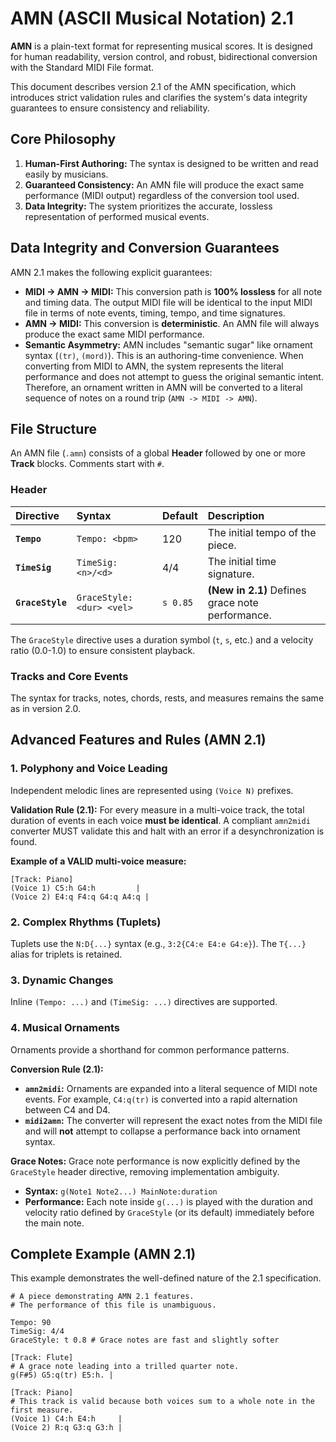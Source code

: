 # AMN (ASCII Musical Notation) 2.1

**AMN** is a plain-text format for representing musical scores. It is designed for human readability, version control, and robust, bidirectional conversion with the Standard MIDI File format.

This document describes version 2.1 of the AMN specification, which introduces strict validation rules and clarifies the system's data integrity guarantees to ensure consistency and reliability.

## Core Philosophy

1.  **Human-First Authoring:** The syntax is designed to be written and read easily by musicians.
2.  **Guaranteed Consistency:** An AMN file will produce the exact same performance (MIDI output) regardless of the conversion tool used.
3.  **Data Integrity:** The system prioritizes the accurate, lossless representation of performed musical events.

## Data Integrity and Conversion Guarantees

AMN 2.1 makes the following explicit guarantees:

*   **MIDI -> AMN -> MIDI:** This conversion path is **100% lossless** for all note and timing data. The output MIDI file will be identical to the input MIDI file in terms of note events, timing, tempo, and time signatures.
*   **AMN -> MIDI:** This conversion is **deterministic**. An AMN file will always produce the exact same MIDI performance.
*   **Semantic Asymmetry:** AMN includes "semantic sugar" like ornament syntax (`(tr)`, `(mord)`). This is an authoring-time convenience. When converting from MIDI to AMN, the system represents the literal performance and does not attempt to guess the original semantic intent. Therefore, an ornament written in AMN will be converted to a literal sequence of notes on a round trip (`AMN -> MIDI -> AMN`).

## File Structure

An AMN file (`.amn`) consists of a global **Header** followed by one or more **Track** blocks. Comments start with `#`.

### Header

| Directive | Syntax | Default | Description |
| :--- | :--- | :--- | :--- |
| **`Tempo`** | `Tempo: <bpm>` | 120 | The initial tempo of the piece. |
| **`TimeSig`**| `TimeSig: <n>/<d>` | 4/4 | The initial time signature. |
| **`GraceStyle`**|`GraceStyle: <dur> <vel>`| `s 0.85`| **(New in 2.1)** Defines grace note performance. |

The `GraceStyle` directive uses a duration symbol (`t`, `s`, etc.) and a velocity ratio (0.0-1.0) to ensure consistent playback.

### Tracks and Core Events

The syntax for tracks, notes, chords, rests, and measures remains the same as in version 2.0.

## Advanced Features and Rules (AMN 2.1)

### 1. Polyphony and Voice Leading

Independent melodic lines are represented using `(Voice N)` prefixes.

**Validation Rule (2.1):** For every measure in a multi-voice track, the total duration of events in each voice **must be identical**. A compliant `amn2midi` converter MUST validate this and halt with an error if a desynchronization is found.

**Example of a VALID multi-voice measure:**
```amn
[Track: Piano]
(Voice 1) C5:h G4:h         |
(Voice 2) E4:q F4:q G4:q A4:q |
```

### 2. Complex Rhythms (Tuplets)

Tuplets use the `N:D{...}` syntax (e.g., `3:2{C4:e E4:e G4:e}`). The `T{...}` alias for triplets is retained.

### 3. Dynamic Changes

Inline `(Tempo: ...)` and `(TimeSig: ...)` directives are supported.

### 4. Musical Ornaments

Ornaments provide a shorthand for common performance patterns.

**Conversion Rule (2.1):**
-   **`amn2midi`:** Ornaments are expanded into a literal sequence of MIDI note events. For example, `C4:q(tr)` is converted into a rapid alternation between C4 and D4.
-   **`midi2amn`:** The converter will represent the exact notes from the MIDI file and will **not** attempt to collapse a performance back into ornament syntax.

**Grace Notes:** Grace note performance is now explicitly defined by the `GraceStyle` header directive, removing implementation ambiguity.

-   **Syntax:** `g(Note1 Note2...) MainNote:duration`
-   **Performance:** Each note inside `g(...)` is played with the duration and velocity ratio defined by `GraceStyle` (or its default) immediately before the main note.

## Complete Example (AMN 2.1)

This example demonstrates the well-defined nature of the 2.1 specification.

```amn
# A piece demonstrating AMN 2.1 features.
# The performance of this file is unambiguous.

Tempo: 90
TimeSig: 4/4
GraceStyle: t 0.8 # Grace notes are fast and slightly softer

[Track: Flute]
# A grace note leading into a trilled quarter note.
g(F#5) G5:q(tr) E5:h. |

[Track: Piano]
# This track is valid because both voices sum to a whole note in the first measure.
(Voice 1) C4:h E4:h     |
(Voice 2) R:q G3:q G3:h |
```